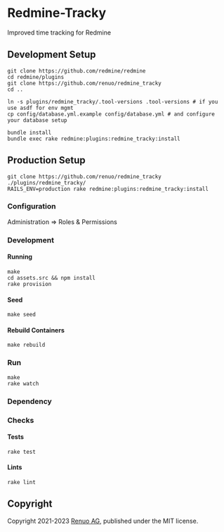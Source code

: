 # Redmine-Tracky

Improved time tracking for Redmine

## Development Setup

    git clone https://github.com/redmine/redmine
    cd redmine/plugins
    git clone https://github.com/renuo/redmine_tracky
    cd ..

    ln -s plugins/redmine_tracky/.tool-versions .tool-versions # if you use asdf for env mgmt
    cp config/database.yml.example config/database.yml # and configure your database setup

    bundle install
    bundle exec rake redmine:plugins:redmine_tracky:install

## Production Setup

    git clone https://github.com/renuo/redmine_tracky ./plugins/redmine_tracky/
    RAILS_ENV=production rake redmine:plugins:redmine_tracky:install

### Configuration

Administration => Roles & Permissions

### Development

#### Running

    make
    cd assets.src && npm install
    rake provision

#### Seed

    make seed

#### Rebuild Containers

    make rebuild

### Run

    make
    rake watch

### Dependency

### Checks

#### Tests

    rake test

#### Lints

    rake lint

## Copyright

Copyright 2021-2023 [Renuo AG](https://www.renuo.ch/), published under the MIT license.
